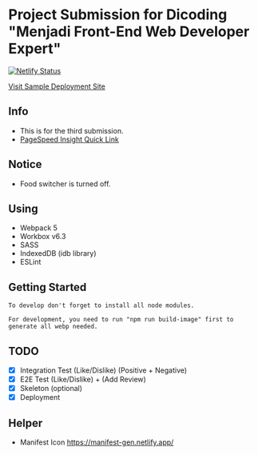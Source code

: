 # Project Submission for Dicoding "Menjadi Front-End Web Developer Expert"
[![Netlify Status](https://api.netlify.com/api/v1/badges/baf19ec2-ef24-44ca-b111-ee9d1a35ac06/deploy-status)](https://app.netlify.com/sites/eager-keller-7a2cdb/deploys)

[Visit Sample Deployment Site](https://geoculinary.matthewcalbert.com)

## Info
- This is for the third submission.
- [PageSpeed Insight Quick Link](https://developers.google.com/speed/pagespeed/insights/?url=https%3A%2F%2Fgeoculinary.matthewcalbert.com%2F&tab=mobile)

## Notice
- Food switcher is turned off.

## Using
- Webpack 5
- Workbox v6.3
- SASS
- IndexedDB (idb library)
- ESLint

## Getting Started
    To develop don't forget to install all node modules.
    
    For development, you need to run "npm run build-image" first to generate all webp needed.

## TODO
- [x] Integration Test (Like/Dislike) (Positive + Negative)
- [x] E2E Test (Like/Dislike) + (Add Review)
- [x] Skeleton (optional)
- [x] Deployment

## Helper
- Manifest Icon https://manifest-gen.netlify.app/